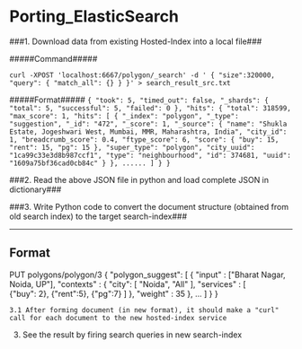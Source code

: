 # Porting_ElasticSearch

###1. Download data from existing Hosted-Index into a local file###

#####Command#####

`curl -XPOST 'localhost:6667/polygon/_search' -d '
{ "size":320000,
  "query": {
      "match_all": {}
   }
}' > search_result_src.txt`

#####Format#####
`{
   "took": 5,
   "timed_out": false,
   "_shards": {
      "total": 5,
      "successful": 5,
      "failed": 0
   },
   "hits": {
      "total": 318599,
      "max_score": 1,
      "hits": [
         {
            "_index": "polygon",
            "_type": "suggestion",
            "_id": "472",
            "_score": 1,
            "_source": {
               "name": "Shukla Estate, Jogeshwari West, Mumbai, MMR, Maharashtra, India",
               "city_id": 1,
               "breadcrumb_score": 0.4,
               "ftype_score": 6,
               "score": {
                  "buy": 15,
                  "rent": 15,
                  "pg": 15
               },
               "super_type": "polygon",
               "city_uuid": "1ca99c33e3d8b987ccf1",
               "type": "neighbourhood",
               "id": 374681,
               "uuid": "1609a75bf36cad0cb84c"
            }
         },
         ......
        ]
    }
}`


###2. Read the above JSON file in python and load complete JSON in dictionary###

###3. Write Python code to convert the document structure (obtained from old search index) to the target search-index###

------
Format
------
PUT polygons/polygon/3
{
    "polygon_suggest": [
        {
            "input" : ["Bharat Nagar, Noida, UP"],
            "contexts" : {
            "city": [ "Noida", "All" ],
            "services" : 
                    [   
                        {"buy": 2},
                        {"rent":5},
                        {"pg":7}
                    ]
            },
            "weight" : 35
        },
        ...
        ]
    }
}


	3.1 After forming document (in new format), it should make a "curl" call for each document to the new hosted-index service


3. See the result by firing search queries in new search-index 
	
